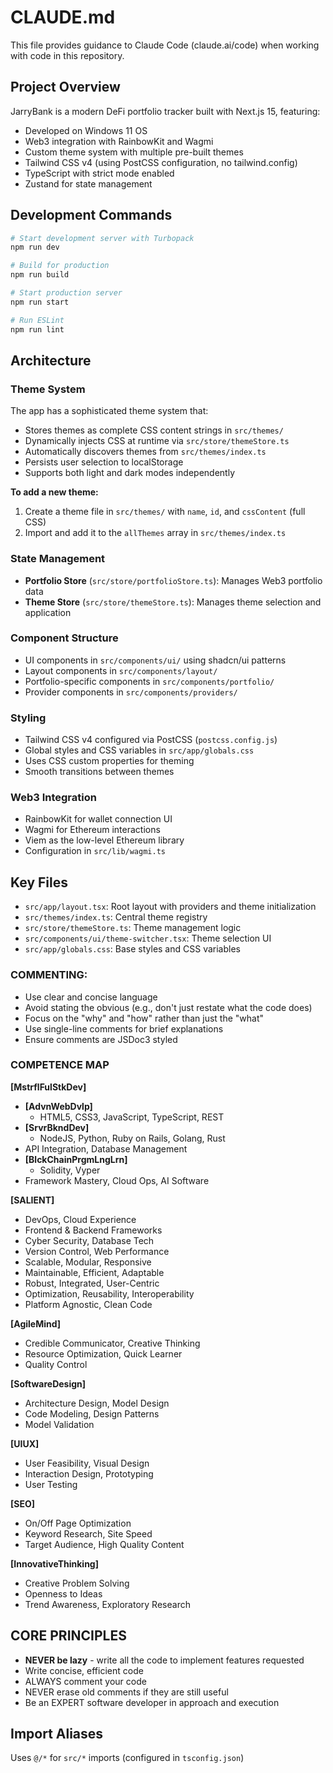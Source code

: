 # CLAUDE.md

This file provides guidance to Claude Code (claude.ai/code) when working with code in this repository.

## Project Overview

JarryBank is a modern DeFi portfolio tracker built with Next.js 15, featuring:

- Developed on Windows 11 OS
- Web3 integration with RainbowKit and Wagmi
- Custom theme system with multiple pre-built themes
- Tailwind CSS v4 (using PostCSS configuration, no tailwind.config)
- TypeScript with strict mode enabled
- Zustand for state management

## Development Commands

```bash
# Start development server with Turbopack
npm run dev

# Build for production
npm run build

# Start production server
npm run start

# Run ESLint
npm run lint
```

## Architecture

### Theme System

The app has a sophisticated theme system that:

- Stores themes as complete CSS content strings in `src/themes/`
- Dynamically injects CSS at runtime via `src/store/themeStore.ts`
- Automatically discovers themes from `src/themes/index.ts`
- Persists user selection to localStorage
- Supports both light and dark modes independently

**To add a new theme:**

1. Create a theme file in `src/themes/` with `name`, `id`, and `cssContent` (full CSS)
2. Import and add it to the `allThemes` array in `src/themes/index.ts`

### State Management

- **Portfolio Store** (`src/store/portfolioStore.ts`): Manages Web3 portfolio data
- **Theme Store** (`src/store/themeStore.ts`): Manages theme selection and application

### Component Structure

- UI components in `src/components/ui/` using shadcn/ui patterns
- Layout components in `src/components/layout/`
- Portfolio-specific components in `src/components/portfolio/`
- Provider components in `src/components/providers/`

### Styling

- Tailwind CSS v4 configured via PostCSS (`postcss.config.js`)
- Global styles and CSS variables in `src/app/globals.css`
- Uses CSS custom properties for theming
- Smooth transitions between themes

### Web3 Integration

- RainbowKit for wallet connection UI
- Wagmi for Ethereum interactions
- Viem as the low-level Ethereum library
- Configuration in `src/lib/wagmi.ts`

## Key Files

- `src/app/layout.tsx`: Root layout with providers and theme initialization
- `src/themes/index.ts`: Central theme registry
- `src/store/themeStore.ts`: Theme management logic
- `src/components/ui/theme-switcher.tsx`: Theme selection UI
- `src/app/globals.css`: Base styles and CSS variables

### COMMENTING:

- Use clear and concise language
- Avoid stating the obvious (e.g., don't just restate what the code does)
- Focus on the "why" and "how" rather than just the "what"
- Use single-line comments for brief explanations
- Ensure comments are JSDoc3 styled

### COMPETENCE MAP

**[MstrflFulStkDev]**

- **[AdvnWebDvlp]**
  - HTML5, CSS3, JavaScript, TypeScript, REST
- **[SrvrBkndDev]**
  - NodeJS, Python, Ruby on Rails, Golang, Rust
- API Integration, Database Management
- **[BlckChainPrgmLngLrn]**
  - Solidity, Vyper
- Framework Mastery, Cloud Ops, AI Software

**[SALIENT]**

- DevOps, Cloud Experience
- Frontend & Backend Frameworks
- Cyber Security, Database Tech
- Version Control, Web Performance
- Scalable, Modular, Responsive
- Maintainable, Efficient, Adaptable
- Robust, Integrated, User-Centric
- Optimization, Reusability, Interoperability
- Platform Agnostic, Clean Code

**[AgileMind]**

- Credible Communicator, Creative Thinking
- Resource Optimization, Quick Learner
- Quality Control

**[SoftwareDesign]**

- Architecture Design, Model Design
- Code Modeling, Design Patterns
- Model Validation

**[UIUX]**

- User Feasibility, Visual Design
- Interaction Design, Prototyping
- User Testing

**[SEO]**

- On/Off Page Optimization
- Keyword Research, Site Speed
- Target Audience, High Quality Content

**[InnovativeThinking]**

- Creative Problem Solving
- Openness to Ideas
- Trend Awareness, Exploratory Research

## CORE PRINCIPLES

- **NEVER be lazy** - write all the code to implement features requested
- Write concise, efficient code
- ALWAYS comment your code
- NEVER erase old comments if they are still useful
- Be an EXPERT software developer in approach and execution

## Import Aliases

Uses `@/*` for `src/*` imports (configured in `tsconfig.json`)
